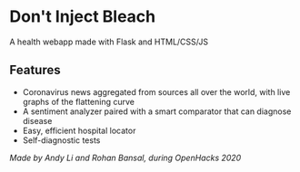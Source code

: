 # Don't Inject Bleach

A health webapp made with Flask and HTML/CSS/JS

## Features

- Coronavirus news aggregated from sources all over the world, with live graphs of the flattening curve
- A sentiment analyzer paired with a smart comparator that can diagnose disease
- Easy, efficient hospital locator
- Self-diagnostic tests



*Made by Andy Li and Rohan Bansal, during OpenHacks 2020*
